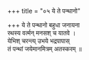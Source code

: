 +++
title = "०५ ये ते पन्थानो"

+++
ये ते पन्थानो बहुधा जनायना  
रथस्य वर्त्मन् मनसश् च यातवे ।  
येभिश् चरन्त्य् उभये भद्रपापास्  
तं पन्थां जयेमानमित्रम् अतस्करम् ॥